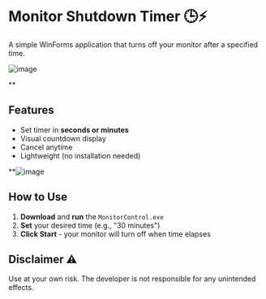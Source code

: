 # Monitor Shutdown Timer 🕒⚡

A simple WinForms application that turns off your monitor after a specified time.

![image](https://github.com/user-attachments/assets/7ae323db-f824-4a2e-8254-7466f98c60c6)

**
## Features 
- Set timer in **seconds or minutes**
- Visual countdown display
- Cancel anytime
- Lightweight (no installation needed)


**![image](https://github.com/user-attachments/assets/de46e9b4-ffc5-471f-8936-e37c05a49a35)

## How to Use 
1. **Download** and **run** the  `MonitorControl.exe`
2. **Set** your desired time (e.g., "30 minutes")
3. **Click Start** - your monitor will turn off when time elapses

## Disclaimer ⚠
Use at your own risk. The developer is not responsible for any unintended effects.
